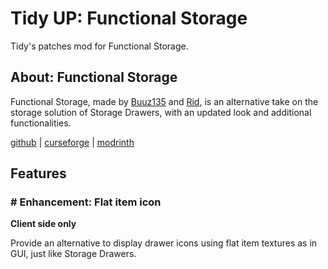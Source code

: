 # Tidy UP: Functional Storage
Tidy's patches mod for Functional Storage.

## About: Functional Storage

Functional Storage, made by [Buuz135](https://github.com/Buuz135) and [Rid](https://github.com/Ridanisaurus), is an alternative take on the storage solution of Storage Drawers, with an updated look and additional functionalities.

[github](https://github.com/Buuz135/FunctionalStorage)
| [curseforge](https://www.curseforge.com/minecraft/mc-mods/functional-storage)
| [modrinth](https://modrinth.com/mod/functional-storage)

## Features

### # Enhancement: Flat item icon

**Client side only**

Provide an alternative to display drawer icons using flat item textures as in GUI, just like Storage Drawers.


